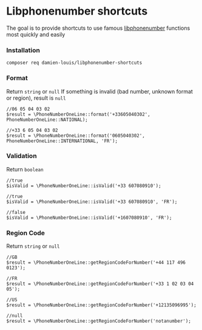# Libphonenumber shortcuts

The goal is to provide shortcuts to use famous [libphonenumber](https://github.com/giggsey/libphonenumber-for-php) functions most quickly and easily

### Installation

``` 
composer req damien-louis/libphonenumber-shortcuts
```

### Format

Return `string` or `null`
If something is invalid (bad number, unknown format or region), result is `null`
```
//06 05 04 03 02
$result = \PhoneNumberOneLine::format('+33605040302', PhoneNumberOneLine::NATIONAL);

//+33 6 05 04 03 02
$result = \PhoneNumberOneLine::format('0605040302', PhoneNumberOneLine::INTERNATIONAL, 'FR');
```

### Validation
Return `boolean`  
```
//true
$isValid = \PhoneNumberOneLine::isValid('+33 607080910');

//true
$isValid = \PhoneNumberOneLine::isValid('+33 607080910', 'FR');

//false
$isValid = \PhoneNumberOneLine::isValid('+1607080910', 'FR');
```
### Region Code
Return `string` or `null`
```
//GB
$result = \PhoneNumberOneLine::getRegionCodeForNumber('+44 117 496 0123');

//FR
$result = \PhoneNumberOneLine::getRegionCodeForNumber('+33 1 02 03 04 05');

//US
$result = \PhoneNumberOneLine::getRegionCodeForNumber('+12135096995');

//null
$result = \PhoneNumberOneLine::getRegionCodeForNumber('notanumber');
```
